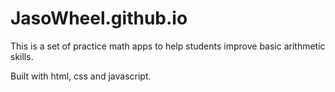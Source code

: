 # JasoWheel.github.io
This is a set of practice math apps to help students improve basic arithmetic skills.

Built with html, css and javascript.
